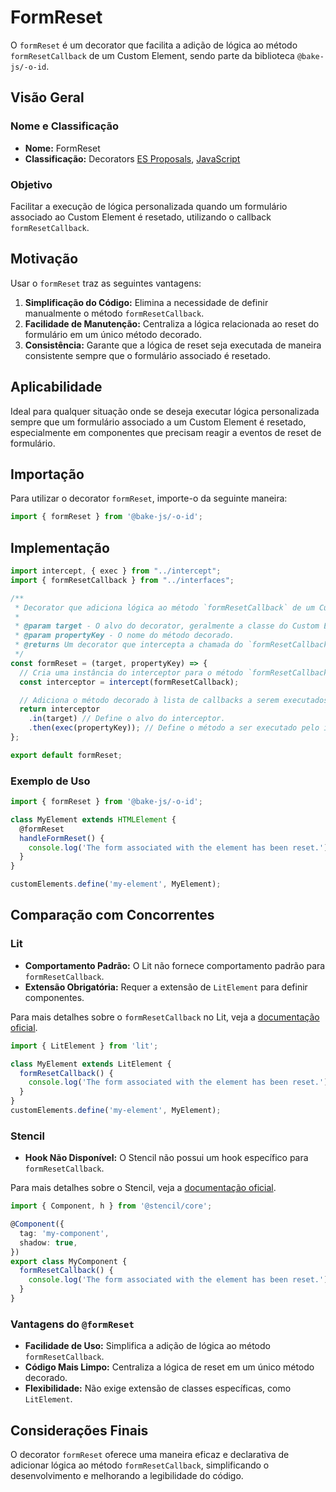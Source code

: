 # FormReset

O `formReset` é um decorator que facilita a adição de lógica ao método `formResetCallback` de um Custom Element, sendo parte da biblioteca `@bake-js/-o-id`.

## Visão Geral

### Nome e Classificação

- **Nome:** FormReset
- **Classificação:** Decorators [ES Proposals](https://www.proposals.es/proposals/Decorators), [JavaScript](https://developer.mozilla.org/en-US/docs/Web/JavaScript/Reference/Classes)

### Objetivo

Facilitar a execução de lógica personalizada quando um formulário associado ao Custom Element é resetado, utilizando o callback `formResetCallback`.

## Motivação

Usar o `formReset` traz as seguintes vantagens:

1. **Simplificação do Código:** Elimina a necessidade de definir manualmente o método `formResetCallback`.
2. **Facilidade de Manutenção:** Centraliza a lógica relacionada ao reset do formulário em um único método decorado.
3. **Consistência:** Garante que a lógica de reset seja executada de maneira consistente sempre que o formulário associado é resetado.

## Aplicabilidade

Ideal para qualquer situação onde se deseja executar lógica personalizada sempre que um formulário associado a um Custom Element é resetado, especialmente em componentes que precisam reagir a eventos de reset de formulário.

## Importação

Para utilizar o decorator `formReset`, importe-o da seguinte maneira:

```javascript
import { formReset } from '@bake-js/-o-id';
```

## Implementação

```javascript
import intercept, { exec } from "../intercept";
import { formResetCallback } from "../interfaces";

/**
 * Decorator que adiciona lógica ao método `formResetCallback` de um Custom Element.
 *
 * @param target - O alvo do decorator, geralmente a classe do Custom Element.
 * @param propertyKey - O nome do método decorado.
 * @returns Um decorator que intercepta a chamada do `formResetCallback`.
 */
const formReset = (target, propertyKey) => {
  // Cria uma instância do interceptor para o método `formResetCallback`.
  const interceptor = intercept(formResetCallback);

  // Adiciona o método decorado à lista de callbacks a serem executados.
  return interceptor
    .in(target) // Define o alvo do interceptor.
    .then(exec(propertyKey)); // Define o método a ser executado pelo interceptor.
};

export default formReset;
```

### Exemplo de Uso

```javascript
import { formReset } from '@bake-js/-o-id';

class MyElement extends HTMLElement {
  @formReset
  handleFormReset() {
    console.log('The form associated with the element has been reset.');
  }
}

customElements.define('my-element', MyElement);
```

## Comparação com Concorrentes

### Lit

- **Comportamento Padrão:** O Lit não fornece comportamento padrão para `formResetCallback`.
- **Extensão Obrigatória:** Requer a extensão de `LitElement` para definir componentes.

Para mais detalhes sobre o `formResetCallback` no Lit, veja a [documentação oficial](https://lit.dev/docs/components/forms/).

```javascript
import { LitElement } from 'lit';

class MyElement extends LitElement {
  formResetCallback() {
    console.log('The form associated with the element has been reset.');
  }
}
customElements.define('my-element', MyElement);
```

### Stencil

- **Hook Não Disponível:** O Stencil não possui um hook específico para `formResetCallback`.

Para mais detalhes sobre o Stencil, veja a [documentação oficial](https://stenciljs.com/docs/forms).

```typescript
import { Component, h } from '@stencil/core';

@Component({
  tag: 'my-component',
  shadow: true,
})
export class MyComponent {
  formResetCallback() {
    console.log('The form associated with the element has been reset.');
  }
}
```

### Vantagens do `@formReset`

- **Facilidade de Uso:** Simplifica a adição de lógica ao método `formResetCallback`.
- **Código Mais Limpo:** Centraliza a lógica de reset em um único método decorado.
- **Flexibilidade:** Não exige extensão de classes específicas, como `LitElement`.

## Considerações Finais

O decorator `formReset` oferece uma maneira eficaz e declarativa de adicionar lógica ao método `formResetCallback`, simplificando o desenvolvimento e melhorando a legibilidade do código.
